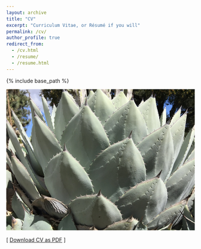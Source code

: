 ```yaml
---
layout: archive
title: "CV"
excerpt: "Curriculum Vitae, or Résumé if you will"
permalink: /cv/
author_profile: true
redirect_from:
  - /cv.html
  - /resume/
  - /resume.html
---
```

{% include base_path %}


<img src="/images/agave_1000width.JPG" alt="agave parryi" width="750">

[ <a href="/files/CV_2023_APR.pdf">Download CV as PDF</a> ]